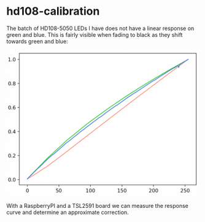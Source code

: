 # hd108-calibration

The batch of HD108-5050 LEDs I have does not have a linear response on green and blue. This is fairly visible when fading to black as they shift towards green and blue:

![](hd108response.png?raw=true "Title")

With a RaspberryPI and a TSL2591 board we can measure the response curve and determine an approximate correction.
